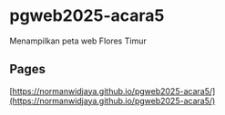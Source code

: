 # pgweb2025-acara5
Menampilkan peta web Flores Timur

## Pages
[https://normanwidjaya.github.io/pgweb2025-acara5/](https://normanwidjaya.github.io/pgweb2025-acara5/)